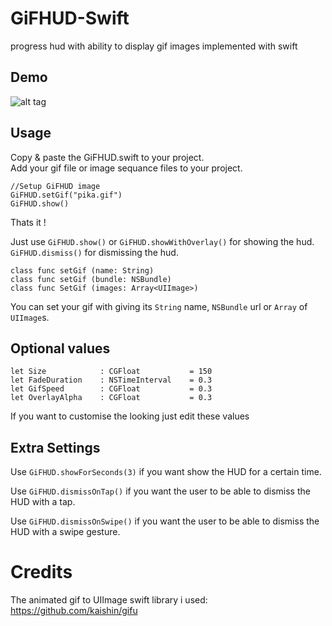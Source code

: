 GiFHUD-Swift
============

progress hud with ability to display gif images implemented with swift

Demo
----

![alt tag](https://raw.githubusercontent.com/cemolcay/GiFHUD/master/demo.gif)

Usage
-----

Copy & paste the GiFHUD.swift to your project. <br>
Add your gif file or image sequance files to your project. <br>

    //Setup GiFHUD image
    GiFHUD.setGif("pika.gif")
    GiFHUD.show()

Thats it ! <br>

Just use `GiFHUD.show()` or `GiFHUD.showWithOverlay()` for showing the hud. <br>
`GiFHUD.dismiss()` for dismissing the hud.

    class func setGif (name: String)
    class func setGif (bundle: NSBundle)
    class func SetGif (images: Array<UIImage>)

You can set your gif with giving its `String` name, `NSBundle` url or `Array` of `UIImage`s.

Optional values
---------------

    let Size            : CGFloat           = 150
    let FadeDuration    : NSTimeInterval    = 0.3
    let GifSpeed        : CGFloat           = 0.3
    let OverlayAlpha    : CGFloat           = 0.3

If you want to customise the looking just edit these values

Extra Settings
---------------

Use `GiFHUD.showForSeconds(3)` if you want show the HUD for a certain time. 

Use `GiFHUD.dismissOnTap()` if you want the user to be able to dismiss the HUD with a tap.

Use `GiFHUD.dismissOnSwipe()` if you want the user to be able to dismiss the HUD with a swipe gesture.

Credits
=======

The animated gif to UIImage swift library i used: <br>
https://github.com/kaishin/gifu


